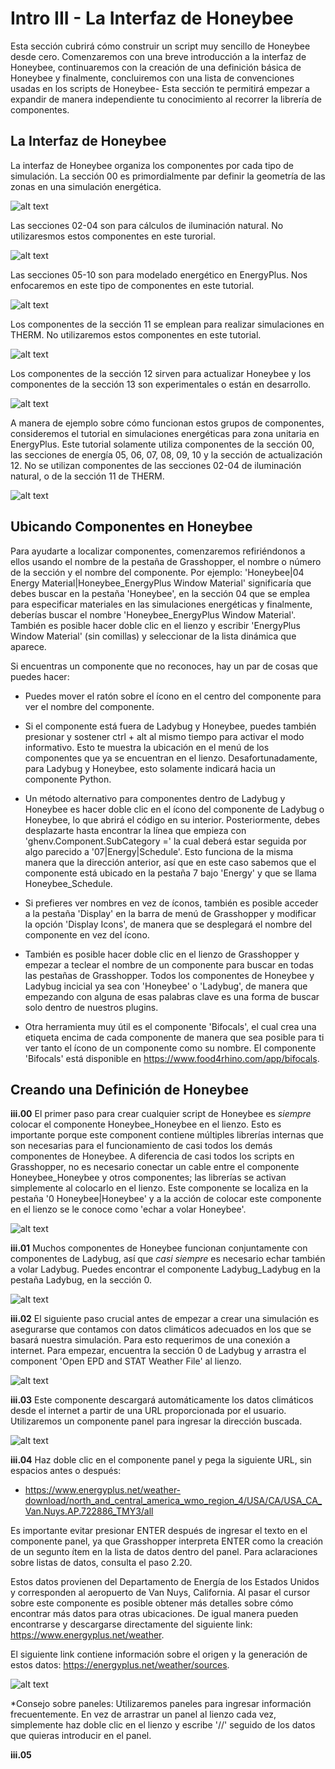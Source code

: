 Intro III - La Interfaz de Honeybee
===================================

Esta sección cubrirá cómo construir un script muy sencillo de Honeybee desde cero. Comenzaremos con una breve introducción a la interfaz de Honeybee, continuaremos con la creación de una definición básica de Honeybee y finalmente, concluiremos con una lista de convenciones usadas en los scripts de Honeybee- Esta sección te permitirá empezar a expandir de manera independiente tu conocimiento al recorrer la librería de componentes.

La Interfaz de Honeybee
-----------------------

La interfaz de Honeybee organiza los componentes por cada tipo de simulación. La sección 00 es primordialmente par definir la geometría de las zonas en una simulación energética.

![alt text](https://user-images.githubusercontent.com/44324576/49173594-77522d00-f344-11e8-8b38-1faf1714ac00.png)

Las secciones 02-04 son para cálculos de iluminación natural. No utilizaresmos estos componentes en este turorial.

![alt text](https://user-images.githubusercontent.com/44324576/49173589-76b99680-f344-11e8-84e5-aa729d9f1dc8.png)

Las secciones 05-10 son para modelado energético en EnergyPlus. Nos enfocaremos en este tipo de componentes en este tutorial.

![alt text](https://user-images.githubusercontent.com/44324576/49173915-47575980-f345-11e8-8abd-4b181702c279.png)

Los componentes de la sección 11 se emplean para realizar simulaciones en THERM. No utilizaremos estos componentes en este tutorial.

![alt text](https://user-images.githubusercontent.com/44324576/49173595-77522d00-f344-11e8-8b87-9fe09ec4bec0.png)

Los componentes de la sección 12 sirven para actualizar Honeybee y los componentes de la sección 13 son experimentales o están en desarrollo.

![alt text](https://user-images.githubusercontent.com/44324576/49173592-77522d00-f344-11e8-8928-abd3b9476adf.png)

A manera de ejemplo sobre cómo funcionan estos grupos de componentes, consideremos el tutorial en simulaciones energéticas para zona unitaria en EnergyPlus. Este tutorial solamente utiliza componentes de la sección 00, las secciones de energía 05, 06, 07, 08, 09, 10 y la sección de actualización 12. No se utilizan componentes de las secciones 02-04 de iluminación natural, o de la sección 11 de THERM.

![alt text](https://user-images.githubusercontent.com/44324576/49173591-76b99680-f344-11e8-8a88-550f37222797.png)

Ubicando Componentes en Honeybee
--------------------------------

Para ayudarte a localizar componentes, comenzaremos refiriéndonos a ellos usando el nombre de la pestaña de Grasshopper, el nombre o número de la sección y el nombre del componente. Por ejemplo: 'Honeybee|04 Energy Material|Honeybee_EnergyPlus Window Material' significaría que debes buscar en la pestaña 'Honeybee', en la sección 04 que se emplea para especificar materiales en las simulaciones energéticas y finalmente, deberías buscar el nombre 'Honeybee_EnergyPlus Window Material'. También es posible hacer doble clic en el lienzo y escribir 'EnergyPlus Window Material' (sin comillas) y seleccionar de la lista dinámica que aparece.

Si encuentras un componente que no reconoces, hay un par de cosas que puedes hacer:

+ Puedes mover el ratón sobre el ícono en el centro del componente para ver el nombre del componente.

+ Si el componente está fuera de Ladybug y Honeybee, puedes también presionar y sostener ctrl + alt al mismo tiempo para activar el modo informativo. Esto te muestra la ubicación en el menú de los componentes que ya se encuentran en el lienzo. Desafortunadamente, para Ladybug y Honeybee, esto solamente indicará hacia un componente Python.

+ Un método alternativo para componentes dentro de Ladybug y Honeybee es hacer doble clic en el ícono del componente de Ladybug o Honeybee, lo que abrirá el código en su interior. Posteriormente, debes desplazarte hasta encontrar la línea que empieza con 'ghenv.Component.SubCategory =' la cual deberá estar seguida por algo parecido a '07|Energy|Schedule'. Esto funciona de la misma manera que la dirección anterior, así que en este caso sabemos que el componente está ubicado en la pestaña 7 bajo 'Energy' y que se llama Honeybee_Schedule.

+ Si prefieres ver nombres en vez de íconos, también es posible acceder a la pestaña 'Display' en la barra de menú de Grasshopper y modificar la opción 'Display Icons', de manera que se desplegará el nombre del componente en vez del ícono.

+ También es posible hacer doble clic en el lienzo de Grasshopper y empezar a teclear el nombre de un componente para buscar en todas las pestañas de Grasshopper. Todos los componentes de Honeybee y Ladybug incicial ya sea con 'Honeybee' o 'Ladybug', de manera que empezando con alguna de esas palabras clave es una forma de buscar solo dentro de nuestros plugins.

+ Otra herramienta muy útil es el componente 'Bifocals', el cual crea una etiqueta encima de cada componente de manera que sea posible para ti ver tanto el ícono de un componente como su nombre. El componente 'Bifocals' está disponible en <https://www.food4rhino.com/app/bifocals>.

Creando una Definición de Honeybee
----------------------------------

**iii.00** El primer paso para crear cualquier script de Honeybee es *siempre* colocar el componente Honeybee_Honeybee en el lienzo. Esto es importante porque este component contiene múltiples librerías internas que son necesarias para el funcionamiento de casi todos los demás componentes de Honeybee. A diferencia de casi todos los scripts en Grasshopper, no es necesario conectar un cable entre el componente Honeybee_Honeybee y otros componentes; las librerías se activan simplemente al colocarlo en el lienzo. Este componente se localiza en la pestaña '0 Honeybee|Honeybee' y a la acción de colocar este componente en el lienzo se le conoce como 'echar a volar Honeybee'.

![alt text](https://user-images.githubusercontent.com/44324576/49170763-2d197d80-f33d-11e8-96fb-ca46f7fa79df.png)

**iii.01** Muchos componentes de Honeybee funcionan conjuntamente con componentes de Ladybug, así que *casi siempre* es necesario echar también a volar Ladybug. Puedes encontrar el componente Ladybug_Ladybug en la pestaña Ladybug, en la sección 0.

![alt text](https://user-images.githubusercontent.com/44324576/49170767-2db21400-f33d-11e8-8269-ddf02cd3f166.png)

**iii.02** El siguiente paso crucial antes de empezar a crear una simulación es asegurarse que contamos con datos climáticos adecuados en los que se basará nuestra simulación. Para esto requerimos de una conexión a internet. Para empezar, encuentra la sección 0 de Ladybug y arrastra el component 'Open EPD and STAT Weather File' al lienzo.

![alt text](https://user-images.githubusercontent.com/44324576/49170768-2db21400-f33d-11e8-993e-66d13f1727ab.png)

**iii.03** Este componente descargará automáticamente los datos climáticos desde el internet a partir de una URL proporcionada por el usuario. Utilizaremos un componente panel para ingresar la dirección buscada.

![alt text](https://user-images.githubusercontent.com/44324576/49170769-2db21400-f33d-11e8-8461-b6c947b936a5.JPG)

**iii.04** Haz doble clic en el componente panel y pega la siguiente URL, sin espacios antes o después:

+ <https://www.energyplus.net/weather-download/north_and_central_america_wmo_region_4/USA/CA/USA_CA_Van.Nuys.AP.722886_TMY3/all>

Es importante evitar presionar ENTER después de ingresar el texto en el componente panel, ya que Grasshopper interpreta ENTER como la creación de un segunto ítem en la lista de datos dentro del panel. Para aclaraciones sobre listas de datos, consulta el paso 2.20.

Estos datos provienen del Departamento de Energía de los Estados Unidos y corresponden al aeropuerto de Van Nuys, California. Al pasar el cursor sobre este componente es posible obtener más detalles sobre cómo encontrar más datos para otras ubicaciones. De igual manera pueden encontrarse y descargarse directamente del siguiente link: <https://www.energyplus.net/weather>.

El siguiente link contiene información sobre el origen y la generación de estos datos: <https://energyplus.net/weather/sources>.

![alt text](https://user-images.githubusercontent.com/44324576/49170770-2e4aaa80-f33d-11e8-9a83-fa2d5160dc66.JPG)

*Consejo sobre paneles: Utilizaremos paneles para ingresar información frecuentemente. En vez de arrastrar un panel al lienzo cada vez, simplemente haz doble clic en el lienzo y escribe '//' seguido de los datos que quieras introducir en el panel.

**iii.05** 

